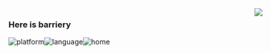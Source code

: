 <img align="right" src="https://github-readme-stats.vercel.app/api?username=barrierye&show_icons=true&icon_color=CE1D2D&text_color=718096&bg_color=ffffff&hide_title=true" />

### Here is barriery

![platform](https://img.shields.io/badge/platform-Linux-brightgreen?style=flat&logo=red%20hat)![language](https://img.shields.io/badge/language-C/C++%20Python%20Java-brightgreen?style=flat&logo=c%2b%2b)![home](https://img.shields.io/badge/home-Zhejiang-brightgreen?style=flat&logo=nextdoor)


